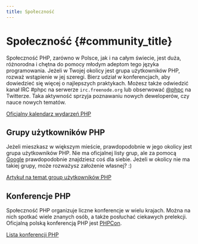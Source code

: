 ```yaml
---
title: Społeczność
---
```


# Społeczność {#community_title}

Społeczność PHP, zarówno w Polsce, jak i na całym świecie, jest duża, różnorodna i chętna do pomocy młodym adeptom tego
języka programowania. Jeżeli w Twojej okolicy jest grupa użytkowników PHP, rozważ wstąpienie w jej szeregi. Bierz
udział w konferencjach, aby dowiedzieć się więcej o najlepszych praktykach. Możesz także odwiedzić kanał IRC #phpc na
serwerze `irc.freenode.org` lub obserwować [@phpc][phpc-twitter] na Twitterze. Taka aktywność sprzyja poznawaniu nowych
deweloperów, czy nauce nowych tematów.

[Oficjalny kalendarz wydarzeń PHP][php-calendar]

## Grupy użytkowników PHP

Jeżeli mieszkasz w większym mieście, prawdopodobnie w jego okolicy jest grupa użytkowników PHP. Nie ma oficjalnej
listy grup, ale za pomocą [Google][google] prawdopodobnie znajdziesz coś dla siebie. Jeżeli w okolicy nie ma
takiej grupy, może rozważysz założenie własnej? :)

[Artykuł na temat group użytkowników PHP][php-wiki]

## Konferencje PHP

Społeczność PHP organizuje liczne konferencje w wielu krajach. Można na nich spotkać wiele znanych osób, a także
posłuchać ciekawych prelekcji. Oficjalną polską konferencją PHP jest [PHPCon][phpcon-poland].

[Lista konferencji PHP][php-conf]

[php-calendar]: http://www.php.net/cal.php
[google]: https://www.google.com/search?q=php+user+group+poland
[meetup]: http://www.meetup.com/find/
[php-wiki]: https://wiki.php.net/usergroups
[php-conf]: http://php.net/conferences/index.php
[phpc-twitter]: https://twitter.com/phpc
[phpcon-poland]: http://phpcon.pl/